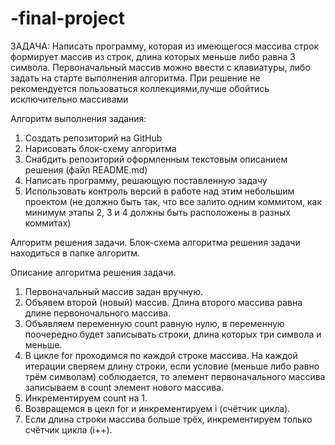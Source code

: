 # -final-project 
ЗАДАЧА:
Написать программу, которая из имеющегося массива строк формирует массив из строк, длина которых меньше либо равна 3 символа. 
Первоначальный массив можно ввести с клавиатуры, либо задать на старте выполнения алгоритма.
При решение не рекомендуется пользоваться коллекциями,лучше обойтись исключительно массивами

Алгоритм выполнения задания:
1. Создать репозиторий на GitHub
2. Нарисовать блок-схему алгоритма
3. Снабдить репозиторий оформленным текстовым описанием решения (файл README.md)
4. Написать программу, решающую поставленную задачу
5. Использовать контроль версий в работе над этим небольшим проектом (не должно быть так, что все залито одним коммитом, как минимум этапы 2, 3 и 4 должны быть расположены в разных коммитах)

Алгоритм решения задачи.
Блок-схема алгоритма решения задачи находиться в папке алгоритм.

Описание алгоритма решения задачи.
1. Первоначальный массив задан вручную.
2. Объявем второй (новый) массив. Длина второго массива равна длине первоночального массива. 
3. Объявляем переменную count равную нулю, в переменную поочередно будет записывать  строки, длина которых три символа и меньше.
4. В цикле for проходимся по каждой строке массива. На каждой итерации сверяем длину строки, если условие (меньше либо равно трём символам) соблюдается, то элемент первоначального массива записываем в count элемент нового массива. 
5. Инкрементируем count на 1.
6. Возвращемся в цекл for и инкрементируем i (счётчик цикла).
7. Если длина строки массива больше трёх, инкрементируем только счётчик цикла (i++).
